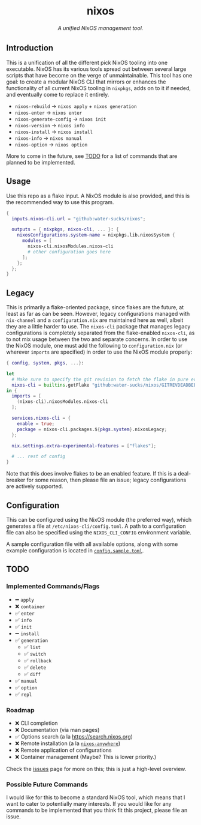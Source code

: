 <h1 align="center">nixos</h1>
<h6 align="center">A unified NixOS management tool.</h6>

## Introduction

This is a unification of all the different pick NixOS tooling into one executable.
NixOS has its various tools spread out between several large scripts that have
become on the verge of unmaintainable. This tool has one goal: to create a modular
NixOS CLI that mirrors or enhances the functionality of all current NixOS tooling in
`nixpkgs`, adds on to it if needed, and eventually come to replace it entirely.

- `nixos-rebuild` → `nixos apply` + `nixos generation`
- `nixos-enter` → `nixos enter`
- `nixos-generate-config` → `nixos init`
- `nixos-version` → `nixos info`
- `nixos-install` → `nixos install`
- `nixos-info` → `nixos manual`
- `nixos-option` → `nixos option`

More to come in the future, see [TODO](#todo) for a list of commands that are
planned to be implemented.

## Usage

Use this repo as a flake input. A NixOS module is also provided, and this is
the recommended way to use this program.

```nix
{
  inputs.nixos-cli.url = "github:water-sucks/nixos";

  outputs = { nixpkgs, nixos-cli, ... }: {
    nixosConfigurations.system-name = nixpkgs.lib.nixosSystem {
      modules = [
        nixos-cli.nixosModules.nixos-cli
        # other configuration goes here
      ];
    };
  };
}
```

## Legacy

This is primarily a flake-oriented package, since flakes are the future, at
least as far as can be seen. However, legacy configurations managed with
`nix-channel` and a `configuration.nix` are maintained here as well, albeit they
are a little harder to use. The `nixos-cli` package that manages legacy
configurations is completely separated from the flake-enabled `nixos-cli`, as
to not mix usage between the two and separate concerns. In order to use the
NixOS module, one must add the following to `configuration.nix` (or wherever
`imports` are specified) in order to use the NixOS module properly:

```nix
{ config, system, pkgs, ...}:

let
  # Make sure to specify the git revision to fetch the flake in pure eval mode.
  nixos-cli = builtins.getFlake "github:water-sucks/nixos/GITREVDEADBEEFDEADBEEF0000";
in {
  imports = [
    (nixos-cli).nixosModules.nixos-cli
  ];

  services.nixos-cli = {
    enable = true;
    package = nixos-cli.packages.${pkgs.system}.nixosLegacy;
  };

  nix.settings.extra-experimental-features = ["flakes"];

  # ... rest of config
}
```

Note that this does involve flakes to be an enabled feature. If this is a
deal-breaker for some reason, then please file an issue; legacy configurations
are actively supported.

## Configuration

This can be configured using the NixOS module (the preferred way), which
generates a file at `/etc/nixos-cli/config.toml`. A path to a configuration
file can also be specified using the `NIXOS_CLI_CONFIG` environment variable.

A sample configuration file with all available options, along with some example
configuration is located in [`config.sample.toml`](./config.sample.toml).

## TODO

### Implemented Commands/Flags

- ➖ `apply`
- ❌ `container`
- ✅ `enter`
- ✅ `info`
- ✅ `init`
- ➖ `install`
- ✅ `generation`
  - ✅ `list`
  - ✅ `switch`
  - ✅ `rollback`
  - ✅ `delete`
  - ✅ `diff`
- ✅ `manual`
- ✅ `option`
- ✅ `repl`

### Roadmap

- ❌ CLI completion
- ❌ Documentation (via man pages)
- ✅ Options search (a la https://search.nixos.org)
- ❌ Remote installation (a la [`nixos-anywhere`](https;//github.com/numtide/nixos-anywhere))
- ❌ Remote application of configurations
- ❌ Container management (Maybe? This is lower priority.)

Check the [issues](https://github.com/water-sucks/nixos/issues) page for more on
this; this is just a high-level overview.

### Possible Future Commands

I would like for this to become a standard NixOS tool, which means that I want
to cater to potentially many interests. If you would like for any commands
to be implemented that you think fit this project, please file an issue.

